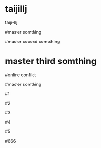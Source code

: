 # taijillj
taiji-llj

#master somthing


#master second something

# master third somthing

#online confilct

#master somthing

#1

#2

#3


#4

#5

#666




